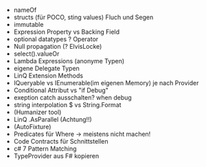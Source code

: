 - nameOf
- structs (für POCO, sting values) Fluch und Segen
- immutable
- Expression Property vs Backing Field
- optional datatypes ? Operator
- Null propagation (? ElvisLocke)
- select().valueOr
- Lambda Expressions (anonyme Typen)
- eigene Delegate Typen
- LinQ Extension Methods
- IQueryable vs IEnumerable(im eigenen Memory) je nach Provider
- Conditional Attribut vs "if Debug"
- exeption catch ausschalten? when debug
- string interpolation $ vs String.Format 
- (Humanizer tool)
- LinQ .AsParallel (Achtung!!)
- (AutoFixture)
- Predicates für Where -> meistens nicht machen!
- Code Contracts für Schnittstellen
- c# 7 Pattern Matching
- TypeProvider aus F# kopieren
